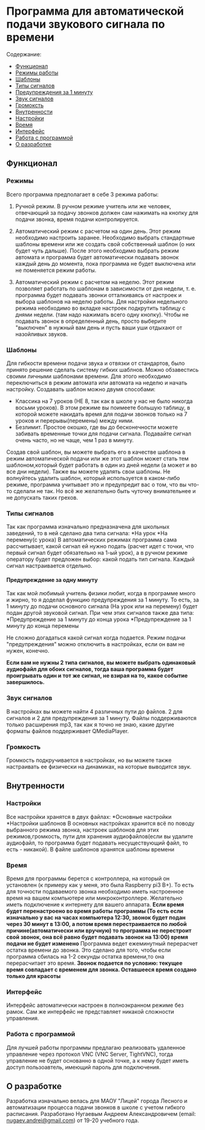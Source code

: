 # Программа для автоматической подачи звукового сигнала по времени #

Содержание:
* [Функционал](#Функционал)
* [Режимы работы](#режимы)
* [Шаблоны](#шаблоны)
* [Типы сигналов](#типы)
* [Предупреждения за 1 минуту](#пре)
* [Звук сигналов](#звук)
* [Громоксть](#громк)
* [Внутренности](#Внутри)
* [Настройки](#нас)
* [Время](#время)
* [Интерфейс](#инт)
* [Работа с программой](#работа)
* [О разработке](#ораб)


## <a name="Функционал">Функционал</a> ##

### <a name="режимы">Режимы</a> ###

Всего программа предполагает в себе 3 режима работы:
1. Ручной режим. В ручном режиме учитель или же человек, отвечающий за подачу звонков должен сам нажимать на кнопку для подачи звонка, время подачи контролируется.

2. Автоматический режим с расчетом на один день. Этот режим необходимо настроить заранее. Необходимо выбрать стандартные шаблоны времени или же создать свой собственный шаблон (о них будет чуть дальше). После этого необходимо выбрать режим автомата и программа будет автоматически подавать звонок каждый день до момента, пока программа не будет выключена или не поменяется режим работы.

3. Автоматический режим с расчетом на неделю. Этот режим позволяет работать по шаблонам в зависимости от дня недели, т. е. программа будет подавать звонки отталкиваясь от настроек и выбора шаблонов на неделю работы. Для настройки недельного режима необходимо во вкладке настроек подкрутить таблицу с днями недели. (там надо нажимать всего одну кнопку). Чтобы не подавать звонок в определенный день, просто выберите "выключен" в нужный вам день и пусть ваши уши отдыхают от назойливых звуков.

### <a name = "шаблоны">Шаблоны</a> ###

Для гибкости времени подачи звука и отвязки от стандартов, было принято решение сделать систему гибких шаблнов.
Можно обзавестись своими личными шаблонами времени. Для этого необходимо переключиться в режим автомата или автомата на неделю и начать настройку. Создавать шаблон можно двумя способами:
* Классика на 7 уроков (НЕ 8, так как в школе у нас не было никогда восьми уроков). В этом режиме вы поимеете большую таблицу, в которой можете накидать время для подачи звонков только на 7 уроков и перерывы(перемены) между ними.
* Безлимит. Простое окошко, где вы до бесконечности можете забивать временные точки для подачи сигнала. Подавайте сигнал очень часто, но не чаще, чем 1 раз в минуту.

Создав свой шаблон, вы можете выбрать его в качестве шаблона в режим автоматической подачи или же этот шаблон может стать тем шаблоном,который будет работать в один из дней недели (а может и во все дни недели). Также вы можете удалять свои шаблоны. Не волнуйтесь удалить шаблон, который используется в каком-либо режиме, программа учитывает это и предупредит вас о том, что вы что-то сделали не так. Но всё же желательно быть чуточку внимательнее и не допускать таких грехов.

### <a name = "типы">Типы сигналов</a> ###

Так как программа изначально предназначена для школьных заведений, то в ней сделано два типа сигнала:
*На урок
*На перемену(с урока)
В автоматических режимах программа сама рассчитывает, какой сигнал ей нужно подать (расчет идет с точки, что первый сигнал будет обязательно на 1-ый урок), а в ручном режиме оператору будет предложен выбор: какой подать тип сигнала. Каждый сигнал настраивается отдельно.

#### <a name="пре">Предупреждение за одну минуту</a> ####

Так как мой любимый учитель физики любит, когда в программе много и жирно, то я доделал функцию предупреждения за 1 минуту. То есть, за 1 минуту до подачи основного сигнала (На урок или на перемену) будет подан другой звуковой сигнал. При чем этих сигналов также два типа:
*Предупреждение за 1 минуту до конца урока
*Предупреждение за 1 минуту до конца перемены

Не сложно догадаться какой сигнал когда подается. Режим подачи "предупреждения" можно отключить в настройках, если он вам не нужен, конечно.

 **Если вам не нужны 2 типа сигналов, вы можете выбрать одинаковый аудиофайл для обоих сигналов, тогда ваша программа будет проигрывать один и тот же сигнал, не взирая на то, какое событие завершилось.**


### <a name="звук">Звук сигналов</a> ###

В настройках вы можете найти 4 различных пути до файлов. 2 для сигналов и 2 для предупреждения за 1 минуту. Файлы поддерживаются только расширения mp3, так как я точно не знаю, какие другие форматы файлов поддерживает QMediaPlayer.

### <a name="громк">Громкость</a> ###

Громкость подкручивается в настройках, но вы можете также настраивать ее физически на динамиках, на которые выводится звук.

## <a name="Внутри"> Внутренности</a> ##

### <a name="нас">Настройки</a> ###
Все настройки хранятся  в двух файлах:
*Основные настройки
*Настройки шаблонов
В основных настройках хранится всё по поводу выбранного режима звонка, настроек шаблонов для этих режимов,громкость, пути для хранения аудиофайлов(если вы удалите аудиофайл, то программа будет подавать несуществующий файл, то есть - никакой).
В файле шаблонов хранятся шаблоны времени
### <a name="время">Время</a> ###
Время для программы берется с контроллера, на который он установлен (к примеру как у меня, это была Raspberry pi3 B+). То есть для точности подаваемого звонка необходимо иметь настроенное время на вашем компьютере или микроконтроллере. Желательно иметь подключение к интернету для вашего аппарата.
**Если время будет перенастроено во время работы программы (То есть если изначально у вас на часах компьютера 12:30, звонок будет подан через 30 минут в 13:00, а потом время перестраивается по любой причине(автоматически или вручную) то программа не перестроит свой звонок, она всё равно будет подавать звонок на 13:00) время подачи не будет изменено**
Программа ведет ежеминутный перерасчет остатка времени до звонка. Это сделано для того, чтобы если программа сбилась на 1-2 секунды остатка времени,то она перерасчитает это время.
**Звонок подается по условию: текущее время совпадает с временем для звонка. Оставшееся время создано только для красоты**

### <a name="инт">Интерфейс</a> ###
Интерфейс автоматически настроен в полноэкранном режиме без рамок. Сам же интерфейс не представляет никакой сложности управления.

### <a name="работа">Работа с программой</a>  ###
Для лучшей работы программы предлагаю реализовать удаленное управление через протокол VNC (VNC Server, TightVNC), тогда управление не будет основанно в одной точке, а к нему будет иметь доступ пользоавтель, имеющий пароль для подключения.


## <a name="ораб">О разработке</a> ##
Разработка изначально велась для МАОУ "Лицей" города Лесного и автоматизации процесса подачи звонков в школе с учетом гибкого расписания. Разработано Нугаевым Андреем Александровичем (email: nugaev.andrei@gmail.com) от 19-20 учебного года.
